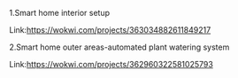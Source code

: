 1.Smart home interior setup 

Link:https://wokwi.com/projects/363034882611849217

2.Smart home outer areas-automated plant watering system

Link:https://wokwi.com/projects/362960322581025793
